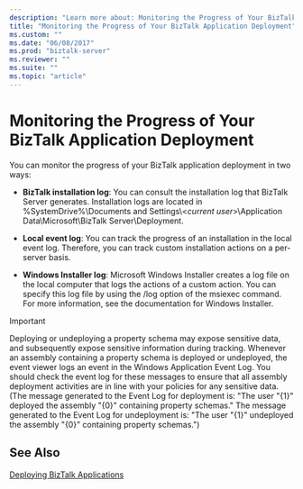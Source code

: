 ```yaml
---
description: "Learn more about: Monitoring the Progress of Your BizTalk Application Deployment"
title: "Monitoring the Progress of Your BizTalk Application Deployment"
ms.custom: ""
ms.date: "06/08/2017"
ms.prod: "biztalk-server"
ms.reviewer: ""
ms.suite: ""
ms.topic: "article"
---
```

# Monitoring the Progress of Your BizTalk Application Deployment
You can monitor the progress of your BizTalk application deployment in two ways:  
  
- **BizTalk installation log**: You can consult the installation log that BizTalk Server generates. Installation logs are located in %SystemDrive%\Documents and Settings\\<*current user*\>\Application Data\Microsoft\BizTalk Server\Deployment.  
  
- **Local event log**: You can track the progress of an installation in the local event log. Therefore, you can track custom installation actions on a per-server basis.  
  
- **Windows Installer log**: Microsoft Windows Installer creates a log file on the local computer that logs the actions of a custom action. You can specify this log file by using the /log option of the msiexec command. For more information, see the documentation for Windows Installer.  
  
> [!IMPORTANT]
>  Deploying or undeploying a property schema may expose sensitive data, and subsequently expose sensitive information during tracking. Whenever an assembly containing a property schema is deployed or undeployed, the event viewer logs an event in the Windows Application Event Log. You should check the event log for these messages to ensure that all assembly deployment activities are in line with your policies for any sensitive data. (The message generated to the Event Log for deployment is: "The user "{1}" deployed the assembly "{0}" containing property schemas." The message generated to the Event Log for undeployment is: "The user "{1}" undeployed the assembly "{0}" containing property schemas.")  
  
## See Also  
 [Deploying BizTalk Applications](../core/deploying-biztalk-applications.md)
